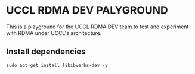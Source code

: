 # UCCL RDMA DEV PALYGROUND

This is a playground for the UCCL RDMA DEV team to test and experiment with RDMA under UCCL's architecture.


## Install dependencies
```
sudo apt-get install libibverbs-dev -y
```